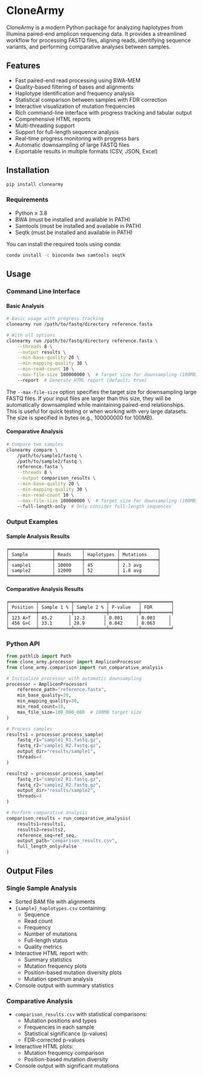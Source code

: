 # CloneArmy

CloneArmy is a modern Python package for analyzing haplotypes from Illumina paired-end amplicon sequencing data. It provides a streamlined workflow for processing FASTQ files, aligning reads, identifying sequence variants, and performing comparative analyses between samples.

## Features

- Fast paired-end read processing using BWA-MEM
- Quality-based filtering of bases and alignments
- Haplotype identification and frequency analysis
- Statistical comparison between samples with FDR correction
- Interactive visualization of mutation frequencies
- Rich command-line interface with progress tracking and tabular output
- Comprehensive HTML reports
- Multi-threading support
- Support for full-length sequence analysis
- Real-time progress monitoring with progress bars
- Automatic downsampling of large FASTQ files
- Exportable results in multiple formats (CSV, JSON, Excel)

## Installation

```bash
pip install clonearmy
```

### Requirements

- Python ≥ 3.8
- BWA (must be installed and available in PATH)
- Samtools (must be installed and available in PATH)
- Seqtk (must be installed and available in PATH)

You can install the required tools using conda:
```bash
conda install -c bioconda bwa samtools seqtk
```

## Usage

### Command Line Interface

#### Basic Analysis

```bash
# Basic usage with progress tracking
clonearmy run /path/to/fastq/directory reference.fasta

# With all options
clonearmy run /path/to/fastq/directory reference.fasta \
    --threads 8 \
    --output results \
    --min-base-quality 20 \
    --min-mapping-quality 30 \
    --min-read-count 10 \
    --max-file-size 100000000 \  # Target size for downsampling (100MB)
    --report  # Generate HTML report (default: true)
```

The `--max-file-size` option specifies the target size for downsampling large FASTQ files. If your input files are larger than this size, they will be automatically downsampled while maintaining paired-end relationships. This is useful for quick testing or when working with very large datasets. The size is specified in bytes (e.g., 100000000 for 100MB).

#### Comparative Analysis

```bash
# Compare two samples
clonearmy compare \
    /path/to/sample1/fastq \
    /path/to/sample2/fastq \
    reference.fasta \
    --threads 8 \
    --output comparison_results \
    --min-base-quality 20 \
    --min-mapping-quality 30 \
    --min-read-count 10 \
    --max-file-size 100000000 \  # Target size for downsampling (100MB)
    --full-length-only  # Only consider full-length sequences
```

### Output Examples

#### Sample Analysis Results
```
╒════════════════╤══════════╤════════════╤══════════════╕
│ Sample         │ Reads    │ Haplotypes │ Mutations    │
╞════════════════╪══════════╪════════════╪══════════════╡
│ sample1        │ 10000    │ 45         │ 2.3 avg      │
│ sample2        │ 12000    │ 52         │ 1.8 avg      │
╘════════════════╧══════════╧════════════╧══════════════╛
```

#### Comparative Analysis Results
```
╒══════════╤════════════╤════════════╤═══════════╤═══════════╕
│ Position │ Sample 1 % │ Sample 2 % │ P-value   │ FDR       │
╞══════════╪════════════╪════════════╪═══════════╪═══════════╡
│ 123 A>T  │ 45.2      │ 12.3       │ 0.001     │ 0.003     │
│ 456 G>C  │ 33.1      │ 28.9       │ 0.042     │ 0.063     │
╘══════════╧════════════╧════════════╧═══════════╧═══════════╛
```

### Python API

```python
from pathlib import Path
from clone_army.processor import AmpliconProcessor
from clone_army.comparison import run_comparative_analysis

# Initialize processor with automatic downsampling
processor = AmpliconProcessor(
    reference_path="reference.fasta",
    min_base_quality=20,
    min_mapping_quality=30,
    min_read_count=10,
    max_file_size=100_000_000  # 100MB target size
)

# Process samples
results1 = processor.process_sample(
    fastq_r1="sample1_R1.fastq.gz",
    fastq_r2="sample1_R2.fastq.gz",
    output_dir="results/sample1",
    threads=4
)

results2 = processor.process_sample(
    fastq_r1="sample2_R1.fastq.gz",
    fastq_r2="sample2_R2.fastq.gz",
    output_dir="results/sample2",
    threads=4
)

# Perform comparative analysis
comparison_results = run_comparative_analysis(
    results1=results1,
    results2=results2,
    reference_seq=ref_seq,
    output_path="comparison_results.csv",
    full_length_only=False
)
```

## Output Files

### Single Sample Analysis
- Sorted BAM file with alignments
- `{sample}_haplotypes.csv` containing:
  - Sequence
  - Read count
  - Frequency
  - Number of mutations
  - Full-length status
  - Quality metrics
- Interactive HTML report with:
  - Summary statistics
  - Mutation frequency plots
  - Position-based mutation diversity plots
  - Mutation spectrum analysis
- Console output with summary statistics

### Comparative Analysis
- `comparison_results.csv` with statistical comparisons:
  - Mutation positions and types
  - Frequencies in each sample
  - Statistical significance (p-values)
  - FDR-corrected p-values
- Interactive HTML plots:
  - Mutation frequency comparison
  - Position-based mutation diversity
- Console output with significant mutations
